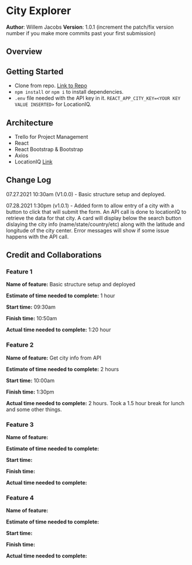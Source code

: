 # City Explorer

**Author**: Willem Jacobs
**Version**: 1.0.1 (increment the patch/fix version number if you make more commits past your first submission)

## Overview

<!-- Provide a high level overview of what this application is and why you are building it, beyond the fact that it's an assignment for this class. (i.e. What's your problem domain?) -->

## Getting Started

- Clone from repo. [Link to Repo](https://github.com/Willem-Jacobs/city-explorer)
- `npm install` or `npm i` to install dependencies.
- `.env` file needed with the API key in it. `REACT_APP_CITY_KEY=<YOUR KEY VALUE INSERTED>` for LocationIQ.

## Architecture

- Trello for Project Management
- React
- React Bootstrap & Bootstrap
- Axios
- LocationIQ [Link](https://locationiq.com/)

<!-- Provide a detailed description of the application design. What technologies (languages, libraries, etc) you're using, and any other relevant design information. -->

## Change Log

07.27.2021 10:30am (V1.0.0) - Basic structure setup and deployed.

07.28.2021 1:30pm (v1.0.1) - Added form to allow entry of a city with a button to click that will submit the form. An API call is done to locationIQ to retrieve the data for that city. A card will display below the search button dislaying the city info (name/state/country/etc) along with the latitude and longitude of the city center. Error messages will show if some issue happens with the API call.

## Credit and Collaborations

<!-- Give credit (and a link) to other people or resources that helped you build this application. -->

### Feature 1

**Name of feature:** Basic structure setup and deployed

**Estimate of time needed to complete:** 1 hour

**Start time:** 09:30am

**Finish time:** 10:50am

**Actual time needed to complete:** 1:20 hour

### Feature 2

**Name of feature:** Get city info from API

**Estimate of time needed to complete:** 2 hours

**Start time:** 10:00am

**Finish time:** 1:30pm

**Actual time needed to complete:** 2 hours. Took a 1.5 hour break for lunch and some other things.

### Feature 3

**Name of feature:**

**Estimate of time needed to complete:**

**Start time:**

**Finish time:**

**Actual time needed to complete:**

### Feature 4

**Name of feature:**

**Estimate of time needed to complete:**

**Start time:**

**Finish time:**

**Actual time needed to complete:**
